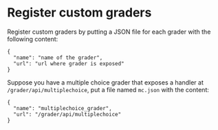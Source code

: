 # Register custom graders

Register custom graders by putting a JSON file for each grader with the following content:

```
{
  "name": "name of the grader",
  "url": "url where grader is exposed"
}
```

Suppose you have a multiple choice grader that exposes a handler at ```/grader/api/multiplechoice```, put a file named ```mc.json``` with the content:

```
{
  "name": "multiplechoice_grader",
  "url": "/grader/api/multiplechoice"
}
```